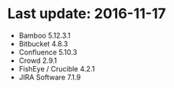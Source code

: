# Last update: 2016-11-17

- Bamboo 5.12.3.1
- Bitbucket 4.8.3
- Confluence 5.10.3
- Crowd 2.9.1
- FishEye / Crucible 4.2.1
- JIRA Software 7.1.9
